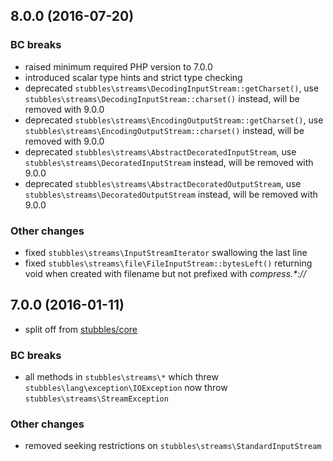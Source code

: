 8.0.0 (2016-07-20)
------------------

### BC breaks

  * raised minimum required PHP version to 7.0.0
  * introduced scalar type hints and strict type checking
  * deprecated `stubbles\streams\DecodingInputStream::getCharset()`, use `stubbles\streams\DecodingInputStream::charset()` instead, will be removed with 9.0.0
  * deprecated `stubbles\streams\EncodingOutputStream::getCharset()`, use `stubbles\streams\EncodingOutputStream::charset()` instead, will be removed with 9.0.0
  * deprecated `stubbles\streams\AbstractDecoratedInputStream`, use `stubbles\streams\DecoratedInputStream` instead, will be removed with 9.0.0
  * deprecated `stubbles\streams\AbstractDecoratedOutputStream`, use `stubbles\streams\DecoratedOutputStream` instead, will be removed with 9.0.0


  ### Other changes

 * fixed `stubbles\streams\InputStreamIterator` swallowing the last line
 * fixed `stubbles\streams\file\FileInputStream::bytesLeft()` returning void when created with filename but not prefixed with _compress.*://_


7.0.0 (2016-01-11)
------------------

  * split off from [stubbles/core](https://github.com/stubbles/stubbles-core)


### BC breaks

  * all methods in `stubbles\streams\*` which threw `stubbles\lang\exception\IOException` now throw `stubbles\streams\StreamException`

### Other changes

  * removed seeking restrictions on `stubbles\streams\StandardInputStream`
